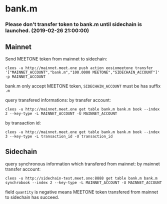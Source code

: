 # bank.m 

### Please don't transfer token to bank.m until sidechain is launched. (2019-02-26 21:00:00)

## Mainnet
Send MEETONE token from mainnet to sidechain:
```
cleos -u http://mainnet.meet.one push action eosiomeetone transfer '["MAINNET_ACCOUNT","bank.m","100.0000 MEETONE","SIDECHAIN_ACCOUNT"]' -p MAINNET_ACCOUNT
```
bank.m only accept MEETONE token, `SIDECHAIN_ACCOUNT` must be has suffix `.m`

query transfered informations:
by transfer account:

```
cleos -u http://mainnet.meet.one get table bank.m bank.m book --index 2 --key-type -L MAINNET_ACCOUNT -U MAINNET_ACCOUNT
```

by transaction id:
```
cleos -u http://mainnet.meet.one get table bank.m bank.m book --index 3 --key-type -L transaction_id -U transaction_id
```

## Sidechain

query synchronous information which transfered from mainnet:
by mainnet transfer account:
```
cleos -u http://sidechain-test.meet.one:8888 get table bank.m bank.m synchrobook --index 2 --key-type -L MAINNET_ACCOUNT -U MAINNET_ACCOUNT
```
field `quantity` is negative means MEETONE token transfered from mainnet to sidechain has succeed.
